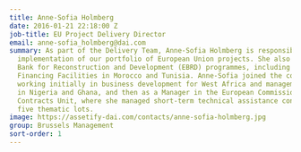 ```yaml
---
title: Anne-Sofia Holmberg
date: 2016-01-21 22:18:00 Z
job-title: EU Project Delivery Director
email: anne-sofia_holmberg@dai.com
summary: As part of the Delivery Team, Anne-Sofia Holmberg is responsible for the
  implementation of our portfolio of European Union projects. She also manages European
  Bank for Reconstruction and Development (EBRD) programmes, including Green Economy
  Financing Facilities in Morocco and Tunisia. Anne-Sofia joined the company in 2007,
  working initially in business development for West Africa and management of programmes
  in Nigeria and Ghana, and then as a Manager in the European Commission Framework
  Contracts Unit, where she managed short-term technical assistance contracts across
  five thematic lots.
image: https://assetify-dai.com/contacts/anne-sofia-holmberg.jpg
group: Brussels Management
sort-order: 1
---
```


